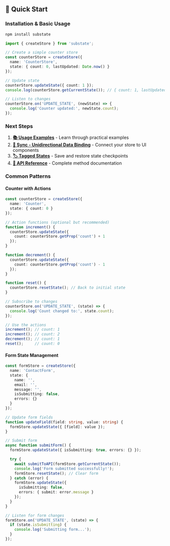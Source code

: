 ## 🚀 Quick Start

### Installation & Basic Usage

```bash
npm install substate
```

```typescript
import { createStore } from 'substate';

// Create a simple counter store
const counterStore = createStore({
  name: 'CounterStore',
  state: { count: 0, lastUpdated: Date.now() }
});

// Update state
counterStore.updateState({ count: 1 });
console.log(counterStore.getCurrentState()); // { count: 1, lastUpdated: 1234567890 }

// Listen to changes
counterStore.on('UPDATE_STATE', (newState) => {
  console.log('Counter updated:', newState.count);
});
```

### Next Steps

1. **[📚 Usage Examples](#-usage-examples)** - Learn through practical examples
2. **[🔗 Sync - Unidirectional Data Binding](#-sync---unidirectional-data-binding)** - Connect your store to UI components
3. **[🏷️ Tagged States](#-tagged-states---named-state-checkpoint-system)** - Save and restore state checkpoints
4. **[📖 API Reference](#-api-reference)** - Complete method documentation

### Common Patterns

#### Counter with Actions
```typescript
const counterStore = createStore({
  name: 'Counter',
  state: { count: 0 }
});

// Action functions (optional but recommended)
function increment() {
  counterStore.updateState({
    count: counterStore.getProp('count') + 1
  });
}

function decrement() {
  counterStore.updateState({
    count: counterStore.getProp('count') - 1
  });
}

function reset() {
  counterStore.resetState(); // Back to initial state
}

// Subscribe to changes
counterStore.on('UPDATE_STATE', (state) => {
  console.log('Count changed to:', state.count);
});

// Use the actions
increment(); // count: 1
increment(); // count: 2
decrement(); // count: 1
reset();     // count: 0
```

#### Form State Management
```typescript
const formStore = createStore({
  name: 'ContactForm',
  state: {
    name: '',
    email: '',
    message: '',
    isSubmitting: false,
    errors: {}
  }
});

// Update form fields
function updateField(field: string, value: string) {
  formStore.updateState({ [field]: value });
}

// Submit form
async function submitForm() {
  formStore.updateState({ isSubmitting: true, errors: {} });

  try {
    await submitToAPI(formStore.getCurrentState());
    console.log('Form submitted successfully!');
    formStore.resetState(); // Clear form
  } catch (error) {
    formStore.updateState({
      isSubmitting: false,
      errors: { submit: error.message }
    });
  }
}

// Listen for form changes
formStore.on('UPDATE_STATE', (state) => {
  if (state.isSubmitting) {
    console.log('Submitting form...');
  }
});
```

